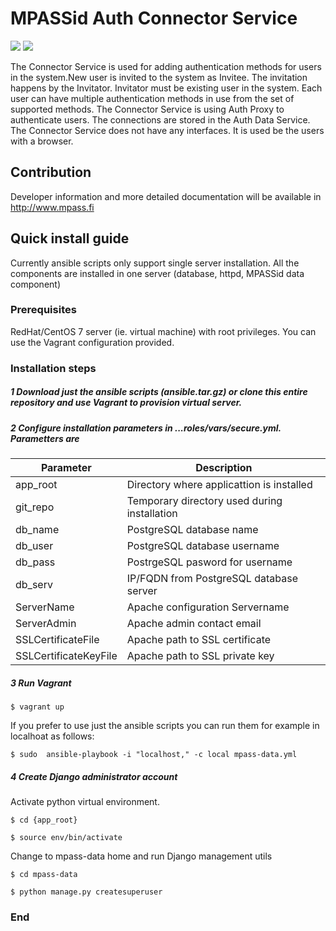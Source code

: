 # MPASSid Auth Connector Service
![](http://img.shields.io/:license-mit-blue.svg)
![](https://travis-ci.org/mpassid/MPASSid-connect.svg?branch=master)

The Connector Service is used for adding authentication methods for users in the system.New user is invited to the system as Invitee. The invitation happens by the Invitator. Invitator must be existing user in the system. Each user can have multiple authentication methods in use from the set of supported methods. The Connector Service is using Auth Proxy to authenticate users. The connections are stored in the Auth Data Service. The Connector Service does not have any interfaces. It is used be the users with a browser.


## Contribution

Developer information and more detailed documentation will be available in <http://www.mpass.fi> 

## Quick install guide
Currently ansible scripts only support single server installation. All the components are installed  in one server (database, httpd, MPASSid data component) 
### Prerequisites

RedHat/CentOS 7 server (ie. virtual machine) with root privileges.
You can use the Vagrant configuration provided. 

### Installation steps
##### 1 Download just the ansible scripts (**ansible.tar.gz**) or clone this entire repository and use Vagrant to provision virtual server.

##### 2 Configure installation parameters in ...roles/vars/secure.yml. Parametters are

| Parameter | Description| 
|----------| -----------|
| app_root  |Directory where applicattion is installed|
| git_repo | Temporary directory used during installation|
| db_name | PostgreSQL database name |
| db_user | PostgreSQL database username |
| db_pass | PostrgeSQL pasword for username |
| db_serv | IP/FQDN from PostgreSQL database server |
| ServerName | Apache configuration Servername |
| ServerAdmin | Apache admin contact email |
| SSLCertificateFile | Apache path to SSL certificate |
| SSLCertificateKeyFile | Apache path to SSL private key |

##### 3  Run Vagrant
`$ vagrant up `

If you prefer to use just the ansible scripts you can run them for example in localhoat as follows: 

`$ sudo  ansible-playbook -i "localhost," -c local mpass-data.yml`

##### 4 Create Django administrator account
Activate python virtual environment.

`$ cd {app_root}`

`$ source env/bin/activate`

Change to mpass-data home and run Django management utils

 `$ cd mpass-data`

 `$ python manage.py createsuperuser `




### End
